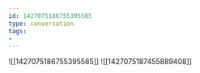 ```yaml
---
id: 1427075186755395585
type: conversation
tags:
- 
---
```

![[1427075186755395585]]
![[1427075187455889408]]

